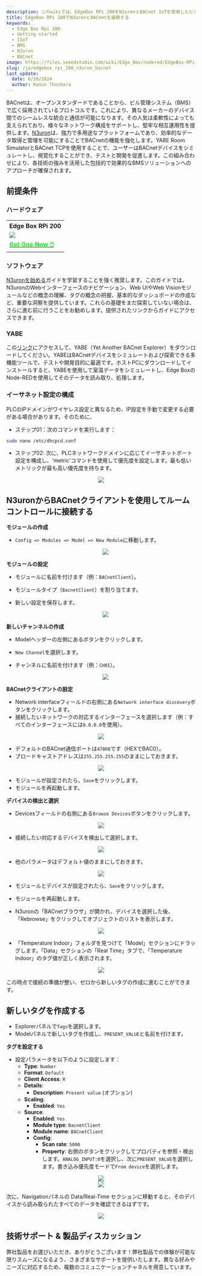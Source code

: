 ```yaml
---
description: このwikiでは、EdgeBox RPi 200をN3uronとBACnet IoTを使用したビル管理システム（BMS）に活用する方法を探ります。デバイスの統合とシミュレーション方法を学び、BMSソリューションを効果的に強化しましょう。
title: EdgeBox RPi 200でN3uronとBACnetを接続する
keywords:
  - Edge Box Rpi 200
  - Getting started
  - IIoT
  - BMS
  - N3uron
  - BACnet
image: https://files.seeedstudio.com/wiki/Edge_Box/nodered/EdgeBox-RPi-200-font.jpg
slug: /ja/edgebox_rpi_200_n3uron_bacnet
last_update:
  date: 6/20/2024
  author: Kasun Thushara
---
```


BACnetは、オープンスタンダードであることから、ビル管理システム（BMS）で広く採用されているプロトコルです。これにより、異なるメーカーのデバイス間でのシームレスな統合と通信が可能になります。その人気は柔軟性によっても支えられており、様々なネットワーク構成をサポートし、堅牢な相互運用性を提供します。[N3uron](https://n3uron.com/)は、強力で多用途なプラットフォームであり、効率的なデータ取得と管理を可能にすることでBACnetの機能を強化します。YABE Room SimulatorとBACnet TCPを使用することで、ユーザーはBACnetデバイスをシミュレートし、視覚化することができ、テストと開発を促進します。この組み合わせにより、各技術の強みを活用した包括的で効果的なBMSソリューションへのアプローチが確保されます。

## 前提条件

### ハードウェア

<div class="table-center">
 <table class="table-nobg">
    <tr class="table-trnobg">
      <th class="table-trnobg">Edge Box RPi 200</th>
    </tr>
    <tr class="table-trnobg"></tr>
    <tr class="table-trnobg">
     <td class="table-trnobg"><div style={{textAlign:'center'}}><img src="https://media-cdn.seeedstudio.com/media/catalog/product/cache/bb49d3ec4ee05b6f018e93f896b8a25d/1/-/1-102991599_edgebox-rpi-200-first.jpg" style={{width:300, height:'auto'}}/></div></td>
    </tr>
    <tr class="table-trnobg"></tr>
    <tr class="table-trnobg">
      <td class="table-trnobg"><div class="get_one_now_container" style={{textAlign: 'center'}}><a class="get_one_now_item" href="https://www.seeedstudio.com/EdgeBox-RPi-200-CM4104016-p-5486.html" target="_blank">
        <strong><span><font color={'FFFFFF'} size={"4"}> Get One Now 🖱️</font></span></strong>
      </a></div></td>
    </tr>
  </table>
</div>

### ソフトウェア

[N3uronを始める](https://wiki.seeedstudio.com/ja/Edgebox-rpi-200-n3uron/)ガイドを学習することを強く推奨します。このガイドでは、N3uronのWebインターフェースのナビゲーション、Web UIやWeb Visionモジュールなどの概念の理解、タグの概念の把握、基本的なダッシュボードの作成など、重要な洞察を提供しています。これらの基礎をまだ探索していない場合は、さらに進む前に行うことをお勧めします。提供されたリンクからガイドにアクセスできます。

### YABE

この[リンク](https://sourceforge.net/projects/yetanotherbacnetexplorer/)にアクセスして、YABE（Yet Another BACnet Explorer）をダウンロードしてください。YABEはBACnetデバイスをシミュレートおよび探索できる多機能ツールで、テストや開発目的に最適です。ホストPCにダウンロードしてインストールすると、YABEを使用して室温データをシミュレートし、Edge BoxのNode-REDを使用してそのデータを読み取り、処理します。

### イーサネット設定の構成

PLCのIPドメインがワイヤレス設定と異なるため、IP設定を手動で変更する必要がある場合があります。そのために、

- ステップ01：次のコマンドを実行します：

```sh
sudo nano /etc/dhcpcd.conf
```

- ステップ02: 次に、PLCネットワークドメインに応じてイーサネットポート設定を構成し、'metric'コマンドを使用して優先度を設定します。最も低いメトリックが最も高い優先度を持ちます。

<center><img width={600} src="https://files.seeedstudio.com/wiki/Edge_Box/N3uron-mqtt-modbus/ipconfig.PNG" /></center>

## N3uronからBACnetクライアントを使用してルームコントロールに接続する

**モジュールの作成**

- `Config => Modules => Model => New Module`に移動します。
  
  <center><img width={600} src="https://files.seeedstudio.com/wiki/Edge_Box/N3uron_bacnet/Module.PNG" /></center>

**モジュールの設定**

- モジュールに名前を付けます（例：`BACnetClient`）。
- モジュールタイプ（`BacnetClient`）を割り当てます。
- 新しい設定を保存します。

  <center><img width={600} src="https://files.seeedstudio.com/wiki/Edge_Box/N3uron_bacnet/bacnetmodule.PNG" /></center>

**新しいチャンネルの作成**

- Modelヘッダーの左側にあるボタンをクリックします。
- `New Channel`を選択します。
- チャンネルに名前を付けます（例：`CH01`）。
  
  <center><img width={600} src="https://files.seeedstudio.com/wiki/Edge_Box/N3uron_bacnet/channeladd.PNG" /></center>

**BACnetクライアントの設定**

- Network interfaceフィールドの右側にある`Network interface discovery`ボタンをクリックします。
- 接続したいネットワークの対応するインターフェースを選択します（例：すべてのインターフェースには`0.0.0.0`を使用）。

 <center><img width={600} src="https://files.seeedstudio.com/wiki/Edge_Box/N3uron_bacnet/networkad.PNG" /></center>

- デフォルトのBACnet通信ポートは`47808`です（HEXでBAC0）。
- ブロードキャストアドレスは`255.255.255.255`のままにしておきます。

 <center><img width={600} src="https://files.seeedstudio.com/wiki/Edge_Box/N3uron_bacnet/CH1.PNG" /></center>

- モジュールが設定されたら、`Save`をクリックします。
- モジュールを再起動します。

**デバイスの検出と選択**

- Devicesフィールドの右側にある`Browse Devices`ボタンをクリックします。

 <center><img width={600} src="https://files.seeedstudio.com/wiki/Edge_Box/N3uron_bacnet/browsedevice.PNG" /></center>

- 接続したい対応するデバイスを検出して選択します。

 <center><img width={600} src="https://files.seeedstudio.com/wiki/Edge_Box/N3uron_bacnet/searcheddevices.PNG" /></center>

- 他のパラメータはデフォルト値のままにしておきます。

 <center><img width={600} src="https://files.seeedstudio.com/wiki/Edge_Box/N3uron_bacnet/room_1.PNG" /></center>

- モジュールとデバイスが設定されたら、`Save`をクリックします。
- モジュールを再起動します。

- N3uronの「BACnetブラウザ」が開かれ、デバイスを選択した後、「Rebrowse」をクリックしてオブジェクトのリストを表示します。

 <center><img width={600} src="https://files.seeedstudio.com/wiki/Edge_Box/N3uron_bacnet/browser.PNG" /></center>

- 「Temperature Indoor」フォルダを見つけて「Model」セクションにドラッグします。「Data」セクションの「Real Time」タブで、「Temperature Indoor」のタグ値が正しく表示されます。

 <center><img width={600} src="https://files.seeedstudio.com/wiki/Edge_Box/N3uron_bacnet/drag.gif" /></center>

 この時点で接続の準備が整い、ゼロから新しいタグの作成に進むことができます。

## 新しいタグを作成する

- Explorerパネルで`Tags`を選択します。
- Modelパネルで新しいタグを作成し、`PRESENT_VALUE`と名前を付けます。

**タグを設定する**

- 設定パラメータを以下のように設定します：
  - **Type**: `Number`
  - **Format**: `Default`
  - **Client Access**: `R`
  - **Details**:
    - **Description**: `Present value` (オプション)
  - **Scaling**:
    - **Enabled**: `Yes`
  - **Source**:
    - **Enabled**: `Yes`
    - **Module type**: `BacnetClient`
    - **Module name**: `BACnetClient`
    - **Config**:
      - **Scan rate**: `5000`
      - **Property**: 右側のボタンをクリックしてプロパティを参照・検出します。`ANALOG_INPUT:0`を選択し、次に`PRESENT_VALUE`を選択します。書き込み優先度モードで`From device`を選択します。

<center><img width={600} src="https://files.seeedstudio.com/wiki/Edge_Box/N3uron_bacnet/tag-config.PNG" /></center>

<center><img width={600} src="https://files.seeedstudio.com/wiki/Edge_Box/N3uron_bacnet/search-tag.png" /></center>

次に、Navigationパネルの Data/Real-Time セクションに移動すると、そのデバイスから読み取られたすべてのデータを確認できるはずです。

<center><img width={600} src="https://files.seeedstudio.com/wiki/Edge_Box/N3uron_bacnet/realtime.png" /></center>

## 技術サポート & 製品ディスカッション

弊社製品をお選びいただき、ありがとうございます！弊社製品での体験が可能な限りスムーズになるよう、さまざまなサポートを提供いたします。異なる好みやニーズに対応するため、複数のコミュニケーションチャネルを用意しています。

<div class="button_tech_support_container">
<a href="https://forum.seeedstudio.com/" class="button_forum"></a>
<a href="https://www.seeedstudio.com/contacts" class="button_email"></a>
</div>

<div class="button_tech_support_container">
<a href="https://discord.gg/eWkprNDMU7" class="button_discord"></a>
<a href="https://github.com/Seeed-Studio/wiki-documents/discussions/69" class="button_discussion"></a>
</div>
